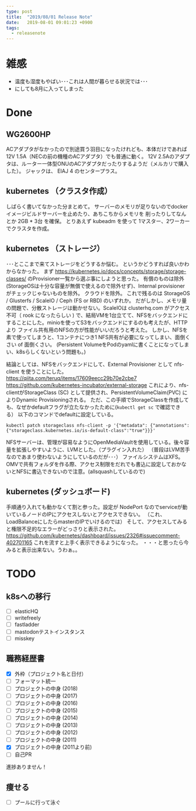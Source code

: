 ```yaml
---
type: post
title:  "2019/08/01 Release Note"
date:   2019-08-01 09:01:23 +0900
tags:
  - releasenote
---
```

# 雑感

* 温度も湿度もやばい･･･これは人間が暮らせる状況では･･･
* にしても8月に入ってしまった

# Done

## WG2600HP

ACアダプタがなかったので別途買う羽目になったけれども、本体だけであれば 12V 1.5A（NECの前の機種のACアダプタ）でも普通に動く。
12V 2.5Aのアダプタは、ルーター一体型ONUのACアダプタだったりするようだ（メルカリで購入した）。
ジャックは、 EIAJ 4 のセンタープラス。

## kubernetes （クラスタ作成）

しばらく書いてなかった分まとめて。 サーバーのメモリが足りないのでdockerイメージビルドサーバーを止めたり、あちこちからメモリを
削ったりしてなんとか 2GB * 3台 を確保。
とりあえず kubeadm を使って 1マスター、2ワーカーでクラスタを作成。

## kubernetes （ストレージ）
･･･とここまで来てストレージをどうするか悩む。 というかどうすれば良いかわからなかった。
まず https://kubernetes.io/docs/concepts/storage/storage-classes/ のProvisioner一覧から選ぶ事にしようと思った。
有償のものは除外 (StorageOSは十分な容量が無償で使えるので除外せず)、Internal provisioner がチェックじゃないものを除外。
クラウドを除外。 これで残るのは StorageOS / Glusterfs / ScaleIO / Ceph (FS or RBD) のいずれか。
だがしかし、メモリ量の問題で、分散ストレージは動かせない。ScaleIOは clusterhq.com がアクセス不可（ rook になったらしい )
で、結局VMを1台立てて、NFSをバックエンドにすることにした。minioを使ってS3をバックエンドにするのも考えたが、HTTPより
ファイル共有用のNFSの方が性能がいいだろうと考えた。
しかし、NFSを素で使ってしまうと、1コンテナにつき1 NFS共有が必要になってしまい、面倒くさい of 面倒くさい。
(Persistent VolumeをPodのyamlに書くことになってしまい、k8sらしくないという問題も。)

結論としては、NFSをバックエンドにして、External Provisioner として nfs-client を使うことにした。
https://qiita.com/teruq/items/17609eecc29b70e2cbe7
https://github.com/kubernetes-incubator/external-storage
これにより、nfs-clientがStorageClass (SC) として提供され、PersistentVolumeClaim(PVC) によりDynamic Provisioningされる。
ただ、この手順でStorageClassを作成しても、なぜかdefaultフラグが立たなかったために(`kubectl get sc` で確認できる）
以下のコマンドでdefaultに設定している。
```
kubectl patch storageclass nfs-client -p '{"metadata": {"annotations":{"storageclass.kubernetes.io/is-default-class":"true"}}}'
```

NFSサーバーは、管理が容易なようにOpenMediaVaultを使用している。後々容量を拡張しやすいように、LVMとした。（プラグイン入れた）
（普段はLVM苦手なのであまり使わないようにしているのだが･･･） ファイルシステムはXFS。
OMVで共有フォルダを作る際、アクセス制限をだれでも書込に設定しておかないとNFSに書込できないので注意。(allsquashしているので)

## kubernetes (ダッシュボード)

手順通り入れても動かなくて割と参った。設定が NodePort なのでserviceが動いているノードのIPにアクセスしないとアクセスできない。
（これ、LoadBalanceにしたらmasterのIPでいけるのでは）
そして、アクセスしてみると権限不足的なエラーがどっさりと表示された。
https://github.com/kubernetes/dashboard/issues/2326#issuecomment-402701165
これを流すと上手く表示できるようになった。
・・・と思ったら今みると表示出来ない。うわぁ。。

# TODO 

## k8sへの移行

- [ ] elasticHQ
- [ ] writefreely
- [ ] fastladder
- [ ] mastodonテストインスタンス
- [ ] misskey

## 職務経歴書

- [x] 外枠（プロジェクト名と日付）
- [ ] フォーマット統一
- [ ] プロジェクトの中身 (2018)
- [ ] プロジェクトの中身 (2017)
- [ ] プロジェクトの中身 (2016)
- [ ] プロジェクトの中身 (2015)
- [ ] プロジェクトの中身 (2014)
- [ ] プロジェクトの中身 (2013)
- [ ] プロジェクトの中身 (2012)
- [ ] プロジェクトの中身 (2011)
- [x] プロジェクトの中身 (2011より前)
- [ ] 自己PR

進捗ありません！

## 痩せる

- [ ] プールに行って泳ぐ
